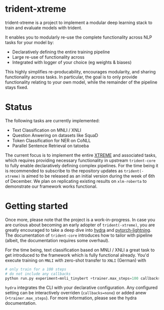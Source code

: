 # trident-xtreme

trident-xtreme is a project to implement a modular deep learning stack to train and evaluate models with trident. 

It enables you to modularly re-use the complete functionality across NLP tasks for your model by:

- Declaratively defining the entire training pipeline
- Large re-use of functionality across
- Integrated with logger of your choice (eg weights & biases)

This highly simplifies re-producability, encourages modularity, and sharing functionality across tasks. In particular, the goal is to only provide functionality relating to your own model, while the remainder of the pipeline stays fixed.

# Status

The following tasks are currently implemented:

- Text Classification on MNLI / XNLI
- Question Anwering on datasets like SquaD
- Token Classification for NER on CoNLL
- Parallel Sentence Retrieval on tatoeba

The current focus is to implement the entire [XTREME](https://sites.research.google/xtreme/) and associated tasks, which requires providing necessary functionality in upstream `trident-core` to fully enable declaratively defining complex pipelines. For the time being it is recommended to subscribe to the repository updates as `trident(-xtreme)` is aimed to be released as an initial version during the week of 6th of December. We plan on replicating existing results on `xlm-roberta` to demonstrate our framework works functional.

# Getting started

Once more, please note that the project is a work-in-progress. In case you are curious about becoming an early adopter of `trident(-xtreme)`, you are greatly encouraged to take a deep dive into [hydra](https://hydra.cc) and [pytorch-lightning](https://pytorch-lightning.readthedocs.io/). The documentation of `trident-core` introduces how to tailor with pipeline (albeit, the documentation requires some overhaul).

For the time being, text classification based on MNLI / XNLI a great task to get introduced to the framework which is fully functional already. You'd execute training on `MNLI` with zero-shot transfer to `XNLI` (German) with

```python
# only train for a 100 steps
# do not include any callbacks
python run.py experiment=mnli_tinybert +trainer.max_steps=100 callbacks=none
```

`hydra` integrates the CLI with your declarative configuration. Any configured setting can be interactively overriden (`callbacks=none`) or added anew (`+trainer.max_steps`). For more information, please see the hydra documentation.
